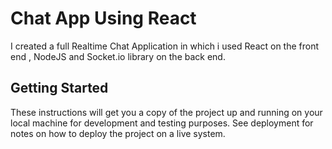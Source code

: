 

# Chat App Using React

I created a full Realtime Chat Application in which i used React on the front end ,  NodeJS and  Socket.io library on the back end.

## Getting Started

These instructions will get you a copy of the project up and running on your local machine for development and testing purposes. See deployment for notes on how to deploy the project on a live system.


